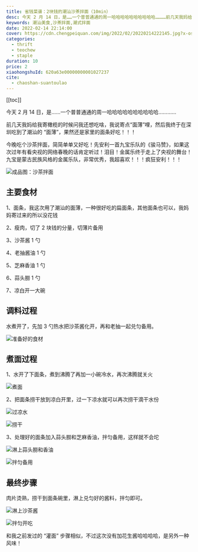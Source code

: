 ```yaml
---
title: 省钱菜谱：2块钱的潮汕沙茶拌面（10min）
desc: 今天 2 月 14 日，是……一个普普通通的周一哈哈哈哈哈哈哈哈哈哈…………前几天我妈给我寄橄榄的时候问我还想吃啥，我说寄点“面薄”哩，然后我终于在深圳吃到了潮汕的 “面薄”，果然还是家里的面条好吃！！！
keywords: 潮汕美食,沙茶拌面,潮式拌面
date: 2022-02-14 22:14:00
cover: https://cdn.chengpeiquan.com/img/2022/02/20220214222145.jpg?x-oss-process=image/interlace,1
categories:
  - thrift
  - teochew
  - staple
duration: 10
price: 2
xiaohongshuId: 620a63e00000000001027237
cite:
  - chaoshan-suantoulao
---
```


[[toc]]

今天 2 月 14 日，是……一个普普通通的周一哈哈哈哈哈哈哈哈哈哈…………

前几天我妈给我寄橄榄的时候问我还想吃啥，我说寄点“面薄”哩，然后我终于在深圳吃到了潮汕的 “面薄”，果然还是家里的面条好吃！！！

今晚吃个沙茶拌面，简简单单又好吃！先安利一首九宝乐队的《骏马赞》，如果这次过年有看央视的网络春晚的话肯定听过！泪目！金属乐终于走上了央视的舞台！九宝是蒙古民族风格的金属乐队，非常优秀，我超喜欢！！！疯狂安利！！！

![成品图：沙茶拌面](https://cdn.chengpeiquan.com/img/2022/02/20220214222238.jpg?x-oss-process=image/interlace,1)

## 主要食材

1、面条，我这次用了潮汕的面薄，一种很好吃的扁面条，其他面条也可以，我妈妈寄过来的所以没花钱

2、瘦肉，切了 2 块钱的分量，切薄片备用

3、沙茶酱 1 勺

4、老抽酱油 1 勺

5、芝麻香油 1 勺

6、蒜头朥 1 勺

7、凉白开一大碗

## 调料过程

水煮开了，先加 3 勺热水把沙茶酱化开，再和老抽一起兑匀备用。

![准备好的食材](https://cdn.chengpeiquan.com/img/2022/02/20220214222232.jpg?x-oss-process=image/interlace,1)

## 煮面过程

1、水开了下面条，煮到沸腾了再加一小碗冷水，再次沸腾就关火

![煮面](https://cdn.chengpeiquan.com/img/2022/02/20220214222233.jpg?x-oss-process=image/interlace,1)

2、把面条捞干放到凉白开里，过一下凉水就可以再次捞干滴干水份

![过凉水](https://cdn.chengpeiquan.com/img/2022/02/20220214222234.jpg?x-oss-process=image/interlace,1)

![捞干](https://cdn.chengpeiquan.com/img/2022/02/20220214222235.jpg?x-oss-process=image/interlace,1)

3、处理好的面条加入蒜头朥和芝麻香油，拌匀备用，这样就不会坨

![淋上蒜头朥和香油](https://cdn.chengpeiquan.com/img/2022/02/20220214222236.jpg?x-oss-process=image/interlace,1)

![拌匀备用](https://cdn.chengpeiquan.com/img/2022/02/20220214222237.jpg?x-oss-process=image/interlace,1)

## 最终步骤

肉片烫熟，捞干到面条碗里，淋上兑匀好的酱料，拌匀即可。

![淋上沙茶酱](https://cdn.chengpeiquan.com/img/2022/02/20220214222239.jpg?x-oss-process=image/interlace,1)

![拌匀开吃](https://cdn.chengpeiquan.com/img/2022/02/20220214222231.jpg?x-oss-process=image/interlace,1)

和我之前发过的 “灌面” 步骤相似，不过这次没有加花生酱哈哈哈哈，是另外一种风味！
